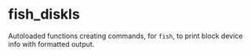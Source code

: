# fish_diskls
Autoloaded functions creating commands, for `fish`, to print block device info with formatted output.
